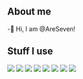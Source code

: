## About me
-👋 Hi, I am @AreSeven!


## Stuff I use
<img src="https://img.shields.io/badge/Python-%233776AB?logo=python&logoColor=%23FFFFFF"> <img src="https://img.shields.io/badge/JavaScript-%23F7DF1E?logo=javascript&logoColor=%23FFFFFF"> <img src="https://img.shields.io/badge/RenPy-%23FFFFFF?logo=renpy&logoColor=%23FFFFFF&color=%23FF7F7F"> <img src="https://img.shields.io/badge/PyCharm-%23FFFFFF?logo=pycharm&logoColor=%23FFFFFF&color=%2388FF00"> <img src="https://img.shields.io/badge/Godot-%23FFFFFF?logo=godotengine&logoColor=%23FFFFFF&color=%23478CBF"> <img src="https://img.shields.io/badge/C-%23FFFFFF?logo=c&logoColor=%23FFFFFF&color=%23A8B9CC">
<img src="https://img.shields.io/badge/C%2B%2B-%23FFFFFF?logo=cplusplus&logoColor=%23FFFFFF&color=%2300599C"> <img src="https://img.shields.io/badge/Discord-%23FFFFFF?logo=discord&logoColor=%23FFFFFF&color=%235865F2">
